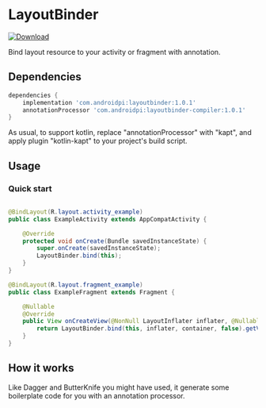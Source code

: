 LayoutBinder
================

[ ![Download](https://api.bintray.com/packages/jastrelax/maven/com.androidpi%3Alayoutbinder/images/download.svg) ](https://bintray.com/jastrelax/maven/com.androidpi%3Alayoutbinder/_latestVersion)

Bind layout resource to your activity or fragment with annotation.

## Dependencies

```groovy
dependencies {
    implementation 'com.androidpi:layoutbinder:1.0.1'
    annotationProcessor 'com.androidpi:layoutbinder-compiler:1.0.1'
}
```
As usual, to support kotlin, replace "annotationProcessor" with "kapt", and apply plugin "kotlin-kapt"
to your project's build script.

## Usage
### Quick start
```java

@BindLayout(R.layout.activity_example)
public class ExampleActivity extends AppCompatActivity {

    @Override
    protected void onCreate(Bundle savedInstanceState) {
        super.onCreate(savedInstanceState);
        LayoutBinder.bind(this);
    }
}

@BindLayout(R.layout.fragment_example)
public class ExampleFragment extends Fragment {

    @Nullable
    @Override
    public View onCreateView(@NonNull LayoutInflater inflater, @Nullable ViewGroup container, @Nullable Bundle savedInstanceState) {
        return LayoutBinder.bind(this, inflater, container, false).getView();
    }
}

```

## How it works
Like Dagger and ButterKnife you might have used, it generate some boilerplate code
for you with an annotation processor.

